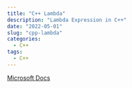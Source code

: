 ```yaml
---
title: "C++ Lambda"
description: "Lambda Expression in C++"
date: "2022-05-01"
slug: "cpp-lambda"
categories:
  - C++
tags:
  - C++
---
```


[Microsoft Docs](https://docs.microsoft.com/en-us/cpp/cpp/lambda-expressions-in-cpp?view=msvc-170)